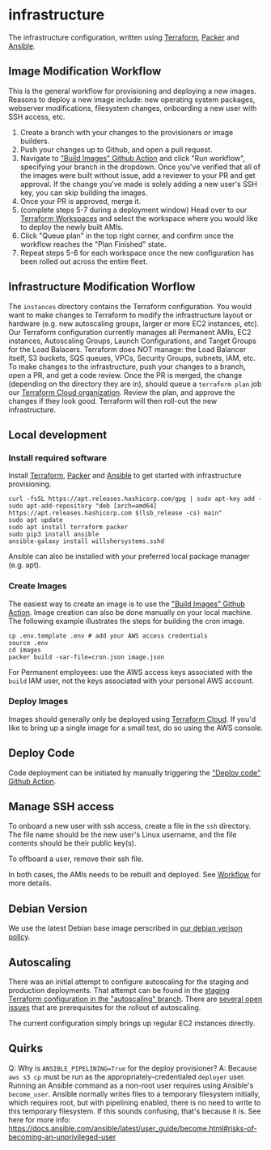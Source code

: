 # infrastructure

The infrastructure configuration, written using [Terraform](https://www.terraform.io), [Packer](https://www.packer.io) and [Ansible](https://www.ansible.com/).

## Image Modification Workflow

This is the general workflow for provisioning and deploying a new images. Reasons to deploy a new image include: new operating system packages, webserver modifications, filesystem changes, onboarding a new user with SSH access, etc.

1. Create a branch with your changes to the provisioners or image builders.
2. Push your changes up to Github, and open a pull request.
3. Navigate to ["Build Images" Github Action](https://github.com/PermanentOrg/infrastructure/actions?query=workflow%3A%22Build+Images%22) and click "Run workflow", specifying your branch in the dropdown. Once you've verified that all of the images were built without issue, add a reviewer to your PR and get approval. If the change you've made is solely adding a new user's SSH key, you can skip building the images.
4. Once your PR is approved, merge it.
5. (complete steps 5-7 during a deployment window) Head over to our [Terraform Workspaces](https://app.terraform.io/app/PermanentOrg/workspaces) and select the workspace where you would like to deploy the newly built AMIs.
6. Click "Queue plan" in the top right corner, and confirm once the workflow reaches the "Plan Finished" state.
7. Repeat steps 5-6 for each workspace once the new configuration has been rolled out across the entire fleet.

## Infrastructure Modification Worflow

The `instances` directory contains the Terraform configuration. You would want to make changes to Terraform to modify the infrastructure layout or hardware (e.g. new autoscaling groups, larger or more EC2 instances, etc). Our Terraform configuration currently manages all Permanent AMIs, EC2 instances, Autoscaling Groups, Launch Configurations, and Target Groups for the Load Balacers. Terraform does NOT manage: the Load Balancer itself, S3 buckets, SQS queues, VPCs, Security Groups, subnets, IAM, etc. To make changes to the infrastructure, push your changes to a branch, open a PR, and get a code review. Once the PR is merged, the change (depending on the directory they are in), should queue a `terraform plan` job our [Terraform Cloud organization](https://app.terraform.io/app/PermanentOrg/workspaces). Review the plan, and approve the changes if they look good. Terraform will then roll-out the new infrastructure.

## Local development
### Install required software

Install [Terraform](https://www.terraform.io/downloads.html), [Packer](https://www.packer.io/downloads) and [Ansible](https://docs.ansible.com/ansible/latest/installation_guide/intro_installation.html#installing-ansible-on-debian) to get started with infrastructure provisioning.

```
curl -fsSL https://apt.releases.hashicorp.com/gpg | sudo apt-key add -
sudo apt-add-repository "deb [arch=amd64] https://apt.releases.hashicorp.com $(lsb_release -cs) main"
sudo apt update
sudo apt install terraform packer
sudo pip3 install ansible
ansible-galaxy install willshersystems.sshd
```
Ansible can also be installed with your preferred local package manager (e.g. apt).

### Create Images
The easiest way to create an image is to use the ["Build Images" Github Action](https://github.com/PermanentOrg/infrastructure/actions?query=workflow%3A%22Build+Dev+Image%22).
Image creation can also be done manually on your local machine. The following example illustrates the steps for building the cron image.

```
cp .env.template .env # add your AWS access credentials
source .env
cd images
packer build -var-file=cron.json image.json
```

For Permanent employees: use the AWS access keys associated with the `build` IAM user, not the keys associated with your personal AWS account.

### Deploy Images

Images should generally only be deployed using [Terraform Cloud](https://app.terraform.io/app/PermanentOrg/workspaces). If you'd like to bring up a single image for a small test, do so using the AWS console.

## Deploy Code

Code deployment can be initiated by manually triggering the ["Deploy code" Github Action](https://github.com/PermanentOrg/infrastructure/actions?query=workflow%3A%22Deploy+code+to+dev%22).

## Manage SSH access

To onboard a new user with ssh access, create a file in the `ssh` directory. The file name should be the new user's Linux username, and the file contents should be their public key(s).

To offboard a user, remove their ssh file.

In both cases, the AMIs needs to be rebuilt and deployed. See [Workflow](#Workflow) for more details.

## Debian Version

We use the latest Debian base image perscribed in [our debian verison policy](docs/POLICIES.md).

## Autoscaling

There was an initial attempt to configure autoscaling for the staging and production deployments. That attempt can be found in the [staging Terraform configuration in the "autoscaling" branch](https://github.com/PermanentOrg/infrastructure/blob/autoscaling/instances/staging/main.tf#L58). There are [several open issues](https://github.com/PermanentOrg/infrastructure/projects/1) that are prerequisites for the rollout of autoscaling.

The current configuration simply brings up regular EC2 instances directly.

## Quirks

Q: Why is `ANSIBLE_PIPELINING=True` for the deploy provisioner?
A: Because `aws s3 cp` must be run as the appropriately-credentialed `deployer` user. Running an Ansible command as a non-root user requires using Ansible's `become_user`. Ansible normally writes files to a temporary filesystem initially, which requires root, but with pipelining enabled, there is no need to write to this temporary filesystem. If this sounds confusing, that's because it is. See here for more info: https://docs.ansible.com/ansible/latest/user_guide/become.html#risks-of-becoming-an-unprivileged-user
